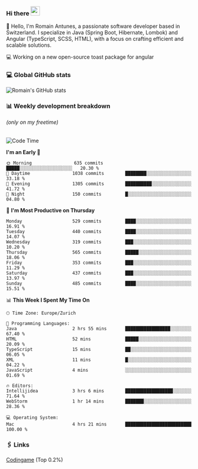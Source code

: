 ### Hi there <img src="https://media.giphy.com/media/hvRJCLFzcasrR4ia7z/giphy.gif" width="25px" height="25px">

👋 Hello, I'm Romain Antunes, a passionate software developer based in Switzerland. I specialize in Java (Spring Boot, Hibernate, Lombok) and Angular (TypeScript, SCSS, HTML), with a focus on crafting efficient and scalable solutions.

💻 Working on a new open-source toast package for angular

### 💻 Global GitHub stats
![Romain's GitHub stats](https://github-readme-streak-stats.herokuapp.com?user=RomainAntunes&theme=dark)


### 📊 Weekly development breakdown 
###### *(only on my freetime)*

<!--START_SECTION:wakastats-->
![Code Time](http://img.shields.io/badge/Code%20Time-1%2C816%20hrs%208%20mins-blue)

**I'm an Early 🐤** 

```text
🌞 Morning                635 commits         █████░░░░░░░░░░░░░░░░░░░░   20.30 % 
🌆 Daytime                1038 commits        ████████░░░░░░░░░░░░░░░░░   33.18 % 
🌃 Evening                1305 commits        ██████████░░░░░░░░░░░░░░░   41.72 % 
🌙 Night                  150 commits         █░░░░░░░░░░░░░░░░░░░░░░░░   04.80 % 
```
📅 **I'm Most Productive on Thursday** 

```text
Monday                   529 commits         ████░░░░░░░░░░░░░░░░░░░░░   16.91 % 
Tuesday                  440 commits         ████░░░░░░░░░░░░░░░░░░░░░   14.07 % 
Wednesday                319 commits         ███░░░░░░░░░░░░░░░░░░░░░░   10.20 % 
Thursday                 565 commits         █████░░░░░░░░░░░░░░░░░░░░   18.06 % 
Friday                   353 commits         ███░░░░░░░░░░░░░░░░░░░░░░   11.29 % 
Saturday                 437 commits         ███░░░░░░░░░░░░░░░░░░░░░░   13.97 % 
Sunday                   485 commits         ████░░░░░░░░░░░░░░░░░░░░░   15.51 % 
```


📊 **This Week I Spent My Time On** 

```text
🕑︎ Time Zone: Europe/Zurich

💬 Programming Languages: 
Java                     2 hrs 55 mins       █████████████████░░░░░░░░   67.40 % 
HTML                     52 mins             █████░░░░░░░░░░░░░░░░░░░░   20.09 % 
TypeScript               15 mins             ██░░░░░░░░░░░░░░░░░░░░░░░   06.05 % 
XML                      11 mins             █░░░░░░░░░░░░░░░░░░░░░░░░   04.22 % 
JavaScript               4 mins              ░░░░░░░░░░░░░░░░░░░░░░░░░   01.69 % 

🔥 Editors: 
Intellijidea             3 hrs 6 mins        ██████████████████░░░░░░░   71.64 % 
WebStorm                 1 hr 14 mins        ███████░░░░░░░░░░░░░░░░░░   28.36 % 

💻 Operating System: 
Mac                      4 hrs 21 mins       █████████████████████████   100.00 % 
```


<!--END_SECTION:wakastats-->

### 🖇 Links

[Codingame](https://www.codingame.com/profile/defc3ee5279aecc1bb6114e1f994ea9b3325423) (Top 0.2%)
